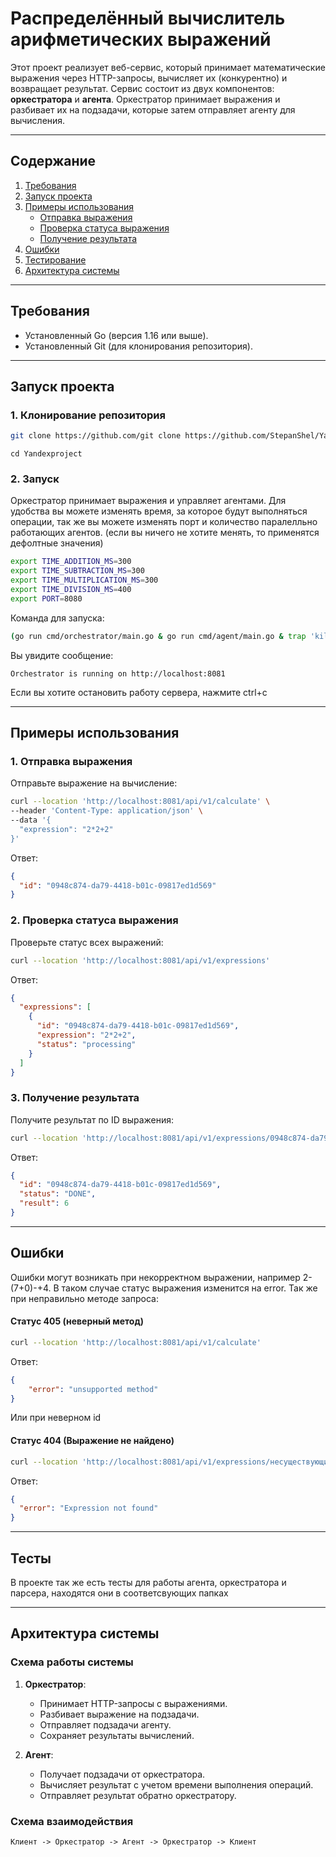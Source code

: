 # Распределённый вычислитель арифметических выражений

Этот проект реализует веб-сервис, который принимает математические выражения через HTTP-запросы, вычисляет их (конкурентно) и возвращает результат. Сервис состоит из двух компонентов: **оркестратора** и **агента**. Оркестратор принимает выражения и разбивает их на подзадачи, которые затем отправляет агенту для вычисления.

---

## Содержание

1. [Требования](#требования)
2. [Запуск проекта](#запуск-проекта)
3. [Примеры использования](#примеры-использования)
   - [Отправка выражения](#отправка-выражения)
   - [Проверка статуса выражения](#проверка-статуса-выражения)
   - [Получение результата](#получение-результата)
4. [Ошибки](#ошибки)
5. [Тестирование](#тестирование)
6. [Архитектура системы](#архитектура-системы)

---

## Требования

- Установленный Go (версия 1.16 или выше).
- Установленный Git (для клонирования репозитория).

---

## Запуск проекта

### 1. Клонирование репозитория

```bash
git clone https://github.com/git clone https://github.com/StepanShel/Yandexproject
```
```
cd Yandexproject
```

### 2. Запуск

Оркестратор принимает выражения и управляет агентами. Для удобства вы можете изменять время, за которое будут выполняться операции, так же вы можете изменять порт и количество паралелльно работающих агентов.
(если вы ничего не хотите менять, то применятся дефолтные значения)

```bash
export TIME_ADDITION_MS=300
export TIME_SUBTRACTION_MS=300
export TIME_MULTIPLICATION_MS=300
export TIME_DIVISION_MS=400
export PORT=8080
```

Команда для запуска:

```bash
(go run cmd/orchestrator/main.go & go run cmd/agent/main.go & trap 'kill %1 %2' SIGINT; wait)
```

Вы увидите сообщение:
```
Orchestrator is running on http://localhost:8081
```
Если вы хотите остановить работу сервера, нажмите ctrl+c

---

## Примеры использования

### 1. Отправка выражения

Отправьте выражение на вычисление:

```bash
curl --location 'http://localhost:8081/api/v1/calculate' \
--header 'Content-Type: application/json' \
--data '{
  "expression": "2*2+2"
}'
```

Ответ:
```json
{
  "id": "0948c874-da79-4418-b01c-09817ed1d569"
}
```

### 2. Проверка статуса выражения

Проверьте статус всех выражений:

```bash
curl --location 'http://localhost:8081/api/v1/expressions'
```

Ответ:
```json
{
  "expressions": [
    {
      "id": "0948c874-da79-4418-b01c-09817ed1d569",
      "expression": "2*2+2",
      "status": "processing"
    }
  ]
}
```

### 3. Получение результата

Получите результат по ID выражения:

```bash
curl --location 'http://localhost:8081/api/v1/expressions/0948c874-da79-4418-b01c-09817ed1d569'
```

Ответ:
```json
{
  "id": "0948c874-da79-4418-b01c-09817ed1d569",
  "status": "DONE",
  "result": 6
}
```

---

## Ошибки

Ошибки могут возникать при некорректном выражении, например 2-(7+0)-+4. В таком случае статус выражения изменится на error. Так же при неправильно методе запроса:
#### Статус 405 (неверный метод)
```bash
curl --location 'http://localhost:8081/api/v1/calculate'
```

Ответ:
```json
{
    "error": "unsupported method"
}
```
Или при неверном id
#### Статус 404 (Выражение не найдено)

```bash
curl --location 'http://localhost:8081/api/v1/expressions/несуществующий-id'
```

Ответ:
```json
{
  "error": "Expression not found"
}
```

---

## Тесты

В проекте так же есть тесты для работы агента, оркестратора и парсера, находятся они в соответсвующих папках

---

## Архитектура системы

### Схема работы системы

1. **Оркестратор**:
   - Принимает HTTP-запросы с выражениями.
   - Разбивает выражение на подзадачи.
   - Отправляет подзадачи агенту.
   - Сохраняет результаты вычислений.

2. **Агент**:
   - Получает подзадачи от оркестратора.
   - Вычисляет результат с учетом времени выполнения операций.
   - Отправляет результат обратно оркестратору.

### Схема взаимодействия

```
Клиент -> Оркестратор -> Агент -> Оркестратор -> Клиент
```
